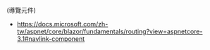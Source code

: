(導覽元件)

* https://docs.microsoft.com/zh-tw/aspnet/core/blazor/fundamentals/routing?view=aspnetcore-3.1#navlink-component